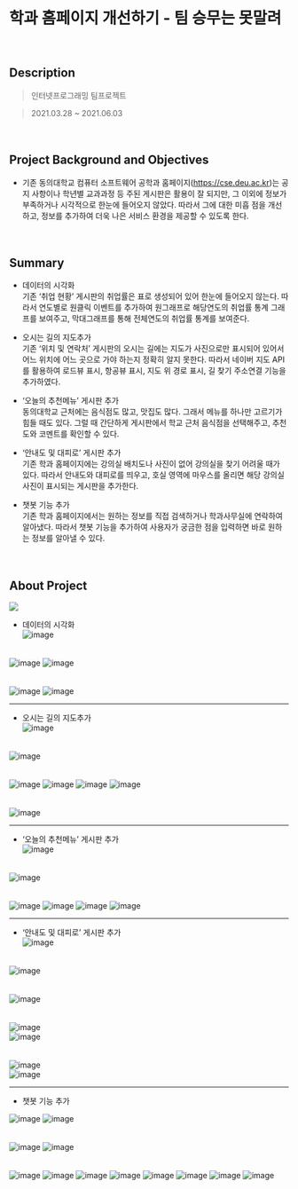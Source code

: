 # 학과 홈페이지 개선하기 - 팀 승무는 못말려
  
  
  
  
　  
## Description

> 인터넷프로그래밍 팀프로젝트

> 2021.03.28 ~ 2021.06.03  
  
  
  
  
　  
## Project Background and Objectives
* 기존 동의대학교 컴퓨터 소프트웨어 공학과 홈페이지(https://cse.deu.ac.kr)는 공지 사항이나 학년별 교과과정 등 주된 게시판은 활용이 잘 되지만, 그 이외에 정보가 부족하거나 시각적으로 한눈에 들어오지 않았다. 따라서 그에 대한 미흡 점을 개선하고, 정보를 추가하여 더욱 나은 서비스 환경을 제공할 수 있도록 한다.  
  
  
  
  
　  
## Summary
* 데이터의 시각화  
기존 ‘취업 현황’ 게시판의 취업률은 표로 생성되어 있어 한눈에 들어오지 않는다. 따라서 연도별로 원클릭 이벤트를 추가하여 원그래프로 해당연도의 취업률 통계 그래프를 보여주고, 막대그래프를 통해 전체연도의 취업률 통계를 보여준다.

* 오시는 길의 지도추가  
기존 ‘위치 및 연락처’ 게시판의 오시는 길에는 지도가 사진으로만 표시되어 있어서 어느 위치에 어느 곳으로 가야 하는지 정확히 알지 못한다. 따라서 네이버 지도 API를 활용하여 로드뷰 표시, 항공뷰 표시, 지도 위 경로 표시, 길 찾기 주소연결 기능을 추가하였다.

* ‘오늘의 추천메뉴’ 게시판 추가  
동의대학교 근처에는 음식점도 많고, 맛집도 많다. 그래서 메뉴를 하나만 고르기가 힘들 때도 있다. 그럴 때 간단하게 게시판에서 학교 근처 음식점을 선택해주고, 추천도와 코멘트를 확인할 수 있다.

* ‘안내도 및 대피로’ 게시판 추가  
기존 학과 홈페이지에는 강의실 배치도나 사진이 없어 강의실을 찾기 어려울 때가 있다. 따라서 안내도와 대피로를 띄우고, 호실 영역에 마우스를 올리면 해당 강의실 사진이 표시되는 게시판을 추가한다.

* 챗봇 기능 추가  
기존 학과 홈페이지에서는 원하는 정보를 직접 검색하거나 학과사무실에 연락하여 알아냈다. 따라서 챗봇 기능을 추가하여 사용자가 궁금한 점을 입력하면 바로 원하는 정보를 알아낼 수 있다.
  
  
  
  
　  
## About Project
<img src="https://img.shields.io/badge/Language-HTML | CSS | JavaScript-green?style=flat"/>  

* 데이터의 시각화  
![image](https://user-images.githubusercontent.com/60650967/175767774-6a465e51-86a1-4962-bfc3-c900ac92f572.png)  
  
  
  
  
　  
![image](https://user-images.githubusercontent.com/60650967/175767803-73b23ecc-1152-4ed8-bbab-18972e779a8b.png)
![image](https://user-images.githubusercontent.com/60650967/175767828-6f06a44f-e784-4a3a-b6ca-406aecc4f463.png)  
  
  
  
  
　  
![image](https://user-images.githubusercontent.com/60650967/175767832-1bf8dd5a-68b8-4795-b57d-54a37bcadacd.png)
![image](https://user-images.githubusercontent.com/60650967/175767838-61f9f31b-0d64-49c7-b127-5fb889bf3d20.png)  

---

* 오시는 길의 지도추가  
![image](https://user-images.githubusercontent.com/60650967/175767844-45a9dcaa-e127-444c-aeb2-285982ec93eb.png)  
  
  
  
  
　  
![image](https://user-images.githubusercontent.com/60650967/175767864-660772c9-614f-4712-88c5-9203de1ac56c.png)  
  
  
  
  
　  
![image](https://user-images.githubusercontent.com/60650967/175767868-62c10a08-9806-494b-9609-4a2187be201b.png)
![image](https://user-images.githubusercontent.com/60650967/175767875-b8c333af-22f6-460b-a649-53f060e4606c.png)
![image](https://user-images.githubusercontent.com/60650967/175767883-7f1752df-9c57-449b-b042-533386d9e8ce.png)
![image](https://user-images.githubusercontent.com/60650967/175767888-5f334d32-e831-4d44-ba26-8d8b214afb69.png)  
  
  
  
  
　  
![image](https://user-images.githubusercontent.com/60650967/175767897-32c6be4c-fed8-44e3-9d85-250f5ff394f7.png)  

---

* ‘오늘의 추천메뉴’ 게시판 추가  
![image](https://user-images.githubusercontent.com/60650967/175767905-4ef1faad-66c8-4e15-a7ad-3004657cec15.png)  
  
  
  
  
　  
![image](https://user-images.githubusercontent.com/60650967/175767913-4a9e99ed-d94a-43e9-aa0a-67a22a96f699.png)  
  
  
  
  
　  
![image](https://user-images.githubusercontent.com/60650967/175767918-41ead7d5-f200-4b50-ae52-e9f719bb27c4.png)
![image](https://user-images.githubusercontent.com/60650967/175767921-d4d62583-cc91-42c7-bd4a-a3fa559983ba.png)
![image](https://user-images.githubusercontent.com/60650967/175767923-2a545d8b-d6dc-4a71-a49f-373c39532370.png)
![image](https://user-images.githubusercontent.com/60650967/175767926-10966ae7-8eb9-49a2-b984-942171ec2bce.png)  

---

* ‘안내도 및 대피로’ 게시판 추가  
![image](https://user-images.githubusercontent.com/60650967/175767929-514f6cbb-869f-4b6f-a161-565bf741a83b.png)  
  
  
  
  
　  
![image](https://user-images.githubusercontent.com/60650967/175767934-9324589b-d078-40bb-a8a1-9cd7112e39d2.png)  
  
  
  
  
　  
![image](https://user-images.githubusercontent.com/60650967/175767935-750ea20f-a227-42a7-b823-cd99cbd2740f.png)
  
  
  
  
　  
![image](https://user-images.githubusercontent.com/60650967/175767939-49fcb274-62a7-492a-b225-8ddd7c46c378.png)  
![image](https://user-images.githubusercontent.com/60650967/175767940-d7736d18-153d-4633-9ca6-773397d04d7e.png)  
  
  
  
  
　  
![image](https://user-images.githubusercontent.com/60650967/175767950-6d8153ba-cd06-439c-a9ee-747dc43cef38.png)  
![image](https://user-images.githubusercontent.com/60650967/175767952-ba3a0d51-4f3e-40e7-94ca-180d8131ae10.png)  

---

* 챗봇 기능 추가  

![image](https://user-images.githubusercontent.com/60650967/175767955-fd0fc50b-aa22-43b4-9912-ea1437b2eebd.png)
![image](https://user-images.githubusercontent.com/60650967/175767960-19f320b3-e216-40af-94e8-a14ab7f1236b.png)  
  
  
  
  
　  
![image](https://user-images.githubusercontent.com/60650967/175767983-3abf4c3a-2267-442b-b7ee-76acb849ebfb.png)
![image](https://user-images.githubusercontent.com/60650967/175767992-64dabc89-f6fc-4760-82e3-c5dca940decf.png)

  
  
  
  
　  
![image](https://user-images.githubusercontent.com/60650967/175767995-ba027732-4507-4bf7-8227-72bdab3eb938.png)
![image](https://user-images.githubusercontent.com/60650967/175767997-fb9245a0-18c4-4c81-ba7e-e9007adb83de.png)
![image](https://user-images.githubusercontent.com/60650967/175768000-fa709d0d-c715-4b5c-9981-f4d3a1ad1774.png)
![image](https://user-images.githubusercontent.com/60650967/175768002-6045f340-bf15-4ad5-b47f-dfe661c47be3.png)
![image](https://user-images.githubusercontent.com/60650967/175768004-fa5fc423-d4c7-4b07-b1d6-63ceec344ae4.png)
![image](https://user-images.githubusercontent.com/60650967/175768006-6c2c5668-230e-4abe-ae12-698beb58edb8.png)
![image](https://user-images.githubusercontent.com/60650967/175768007-e28e0eb6-1e61-44ab-8156-886339382ead.png)
![image](https://user-images.githubusercontent.com/60650967/175768010-67c02e6c-c0c4-4cd9-82b3-ac00e0e60eb0.png)

